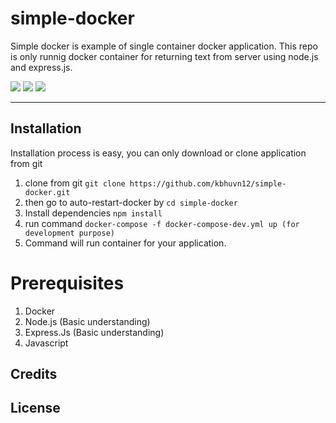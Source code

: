 # simple-docker
Simple docker is example of single container docker application. This repo is only runnig docker container for returning text from server using node.js and express.js. 



<img src="https://img.shields.io/badge/docker%20-%23007ACC.svg?&style=for-the-badge&logo=docker&logoColor=white"/> <img src="https://img.shields.io/badge/node.js%20-%2343853D.svg?&style=for-the-badge&logo=node.js&logoColor=white"/>  <img src="https://img.shields.io/badge/javascript%20-%23007ACC.svg?&style=for-the-badge&logo=javascript&logoColor=white"/> 



---


## Installation

Installation process is easy, you can only download or clone application from git

1. clone from git `git clone https://github.com/kbhuvn12/simple-docker.git`
2. then go to auto-restart-docker by `cd simple-docker` 
3. Install dependencies `npm install`
4. run command `docker-compose -f docker-compose-dev.yml up (for development purpose)`
5. Command will run container for your application.


# Prerequisites

1. Docker
2. Node.js (Basic understanding)
3. Express.Js (Basic understanding) 
4. Javascript


## Credits



## License


